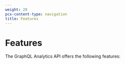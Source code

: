 ```yaml
---
weight: 20
pcx-content-type: navigation
title: Features
---
```


# Features

The GraphQL Analytics API offers the following features:

<DirectoryListing path="/graphql-api/features" />